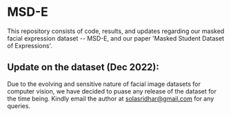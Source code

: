 # MSD-E
This repository consists of code, results, and updates regarding our masked facial expression dataset -- MSD-E, and our paper 'Masked Student Dataset of Expressions'.

## Update on the dataset (Dec 2022):
Due to the evolving and sensitive nature of facial image datasets for computer vision, we have decided to puase any release of the dataset for the time being. Kindly email the author at solasridhar@gmail.com for any queries.

